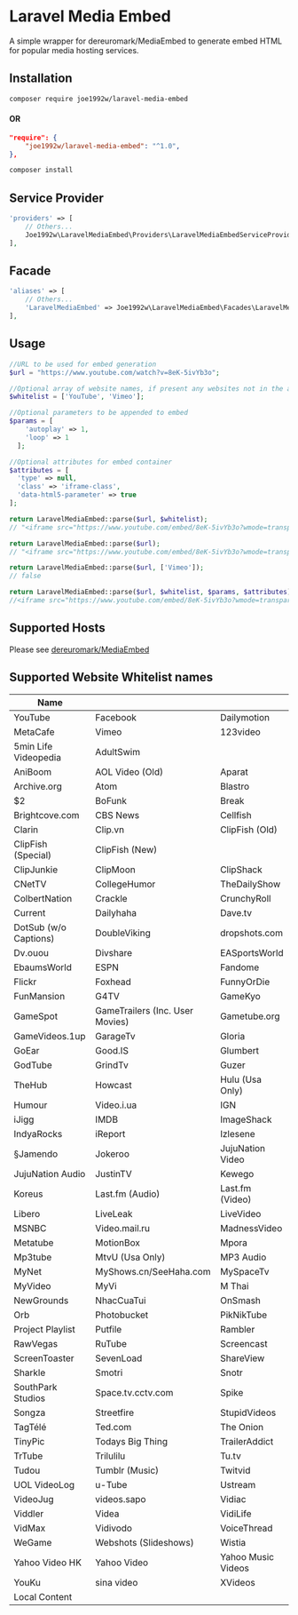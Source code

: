 # Laravel Media Embed

A simple wrapper for dereuromark/MediaEmbed to generate embed HTML for popular media hosting services.

## Installation
````bash
composer require joe1992w/laravel-media-embed
````
#### OR
````json
"require": {
    "joe1992w/laravel-media-embed": "^1.0",
},
````
````bash
composer install
````

## Service Provider
````php
'providers' => [
    // Others...
    Joe1992w\LaravelMediaEmbed\Providers\LaravelMediaEmbedServiceProvider::class,
],
````

## Facade
````php
'aliases' => [
    // Others...
    'LaravelMediaEmbed' => Joe1992w\LaravelMediaEmbed\Facades\LaravelMediaEmbed::class,
],
````

## Usage

````php
//URL to be used for embed generation
$url = "https://www.youtube.com/watch?v=8eK-5ivYb3o";

//Optional array of website names, if present any websites not in the array will result in false being returned by the parser
$whitelist = ['YouTube', 'Vimeo'];

//Optional parameters to be appended to embed
$params = [
    'autoplay' => 1,
    'loop' => 1
  ];

//Optional attributes for embed container
$attributes = [
  'type' => null,
  'class' => 'iframe-class',
  'data-html5-parameter' => true
];

return LaravelMediaEmbed::parse($url, $whitelist);
// "<iframe src="https://www.youtube.com/embed/8eK-5ivYb3o?wmode=transparent" type="text/html" width="480" height="295" frameborder="0" allowfullscreen></iframe>"

return LaravelMediaEmbed::parse($url);
// "<iframe src="https://www.youtube.com/embed/8eK-5ivYb3o?wmode=transparent" type="text/html" width="480" height="295" frameborder="0" allowfullscreen></iframe>"

return LaravelMediaEmbed::parse($url, ['Vimeo']);
// false

return LaravelMediaEmbed::parse($url, $whitelist, $params, $attributes)
//<iframe src="https://www.youtube.com/embed/8eK-5ivYb3o?wmode=transparent&amp;autoplay=1&amp;loop=1" type="" width="480" height="295" frameborder="0" allowfullscreen class="iframe-class" data-html5-parameter></iframe>
````

## Supported Hosts

Please see [dereuromark/MediaEmbed](https://github.com/dereuromark/MediaEmbed)

## Supported Website Whitelist names
Name |  |  |
--- | --- | --- |
YouTube | Facebook | Dailymotion |
MetaCafe | Vimeo | 123video |
5min Life Videopedia | AdultSwim |
AniBoom | AOL Video (Old) | Aparat |
Archive.org | Atom | Blastro |
$2 | BoFunk | Break |
Brightcove.com | CBS News | Cellfish |
Clarin | Clip.vn | ClipFish (Old) |
ClipFish (Special) | ClipFish (New) |
ClipJunkie | ClipMoon | ClipShack |
CNetTV | CollegeHumor | TheDailyShow |
ColbertNation | Crackle | CrunchyRoll |
Current | Dailyhaha | Dave.tv |
DotSub (w/o Captions) | DoubleViking | dropshots.com |
Dv.ouou | Divshare | EASportsWorld |
EbaumsWorld | ESPN | Fandome |
Flickr | Foxhead | FunnyOrDie |
FunMansion | G4TV | GameKyo |
GameSpot | GameTrailers (Inc. User Movies) | Gametube.org |
GameVideos.1up | GarageTv | Gloria |
GoEar | Good.IS | Glumbert |
GodTube | GrindTv | Guzer |
TheHub | Howcast | Hulu (Usa Only) |
Humour | Video.i.ua | IGN |
iJigg | IMDB | ImageShack |
IndyaRocks | iReport | Izlesene |
§Jamendo | Jokeroo | JujuNation Video |
JujuNation Audio | JustinTV | Kewego |
Koreus | Last.fm (Audio) | Last.fm (Video) |
Libero | LiveLeak | LiveVideo |
MSNBC | Video.mail.ru | MadnessVideo |
Metatube | MotionBox | Mpora |
Mp3tube | MtvU (Usa Only) | MP3 Audio |
MyNet | MyShows.cn/SeeHaha.com | MySpaceTv |
MyVideo | MyVi | M Thai |
NewGrounds | NhacCuaTui | OnSmash |
Orb | Photobucket | PikNikTube |
Project Playlist | Putfile | Rambler |
RawVegas | RuTube | Screencast |
ScreenToaster | SevenLoad | ShareView |
Sharkle | Smotri | Snotr |
SouthPark Studios | Space.tv.cctv.com | Spike |
Songza | Streetfire | StupidVideos |
TagTélé | Ted.com | The Onion |
TinyPic | Todays Big Thing | TrailerAddict |
TrTube | Trilulilu | Tu.tv |
Tudou | Tumblr (Music) | Twitvid |
UOL VideoLog | u-Tube | Ustream |
VideoJug | videos.sapo | Vidiac |
Viddler | Videa | VidiLife |
VidMax | Vidivodo | VoiceThread |
WeGame | Webshots (Slideshows) | Wistia |
Yahoo Video HK | Yahoo Video | Yahoo Music Videos |
YouKu | sina video | XVideos |
Local Content |
